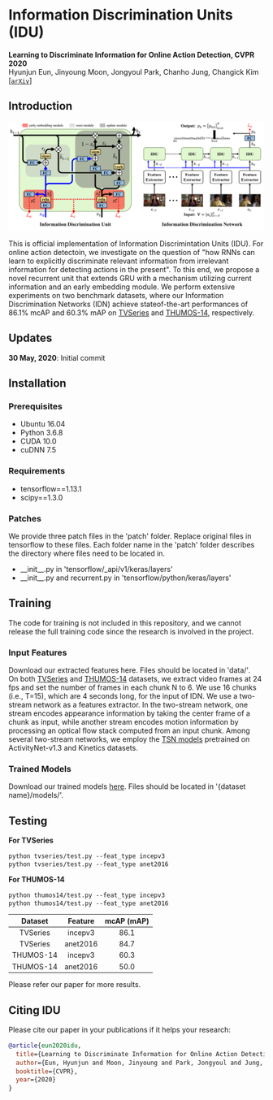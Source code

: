 # Information Discrimination Units (IDU)
**Learning to Discriminate Information for Online Action Detection, CVPR 2020**  
Hyunjun Eun, Jinyoung Moon, Jongyoul Park, Chanho Jung, Changick Kim  
[[`arXiv`](https://arxiv.org/abs/1912.04461)]

## Introduction
<div align="center">
  <img src="figures/framework.png" width="1000px" />
</div>

This is official implementation of Information Discrimintation Units (IDU). For online action detectoin, we investigate on the question of "how RNNs can learn to explicitly discriminate relevant information from irrelevant information for detecting actions in the present". To this end, we propose a novel recurrent unit that extends GRU with a mechanism utilizing current information and an early embedding module. We perform extensive experiments on two benchmark datasets, where our Information Discrimination Networks (IDN) achieve stateof-the-art performances of 86.1% mcAP and 60.3% mAP on [TVSeries](https://homes.esat.kuleuven.be/psi-archive/rdegeest/TVSeries.html) and [THUMOS-14](https://www.crcv.ucf.edu/THUMOS14/), respectively.

## Updates
**30 May, 2020**: Initial commit

## Installation

### Prerequisites
- Ubuntu 16.04  
- Python 3.6.8   
- CUDA 10.0  
- cuDNN 7.5

### Requirements
- tensorflow==1.13.1  
- scipy==1.3.0

### Patches
We provide three patch files in the 'patch' folder. Replace original files in tensorflow to these files. Each folder name in the 'patch' folder describes the directory where files need to be located in.
- \_\_init\_\_.py in 'tensorflow/\_api/v1/keras/layers'
- \_\_init\_\_.py and recurrent.py in 'tensorflow/python/keras/layers'

## Training
The code for training is not included in this repository, and we cannot release the full training code since the research is involved in the project.

### Input Features
Download our extracted features here. Files should be located in 'data/'.  
On both [TVSeries](https://homes.esat.kuleuven.be/psi-archive/rdegeest/TVSeries.html) and [THUMOS-14](https://www.crcv.ucf.edu/THUMOS14/) datasets, we extract video frames at 24 fps and set the number of frames in each chunk N to 6. We use 16 chunks (i.e., T=15), which are 4 seconds long, for the input of IDN. We use a two-stream network as a features extractor. In the two-stream network, one stream encodes appearance information by taking the center frame of a chunk as input, while another stream encodes motion information by processing an optical flow stack computed from an input chunk. Among several two-stream networks, we employ the [TSN models](https://github.com/yjxiong/temporal-segment-networks) pretrained on ActivityNet-v1.3 and Kinetics datasets.


### Trained Models
Download our trained models [here](https://drive.google.com/drive/folders/1s1M8rODJ2t1ri6_D-roTiZRj2TUCrOQU?usp=sharing). Files should be located in '{dataset name}/models/'.

## Testing

__For TVSeries__  
```
python tvseries/test.py --feat_type incepv3
python tvseries/test.py --feat_type anet2016
```

__For THUMOS-14__  
```
python thumos14/test.py --feat_type incepv3
python thumos14/test.py --feat_type anet2016
```

| Dataset | Feature | mcAP (mAP) | 
|:--------------:|:--------------:|:--------------:| 
| TVSeries | incepv3 | 86.1 |
| TVSeries | anet2016 | 84.7  |
| THUMOS-14 | incepv3 | 60.3 |
| THUMOS-14 | anet2016 | 50.0 |

Please refer our paper for more results.


## Citing IDU
Please cite our paper in your publications if it helps your research:

```BibTeX
@article{eun2020idu,
  title={Learning to Discriminate Information for Online Action Detection},
  author={Eun, Hyunjun and Moon, Jinyoung and Park, Jongyoul and Jung, Chanho and Kim, Changick},
  booktitle={CVPR},
  year={2020}
} 
```
